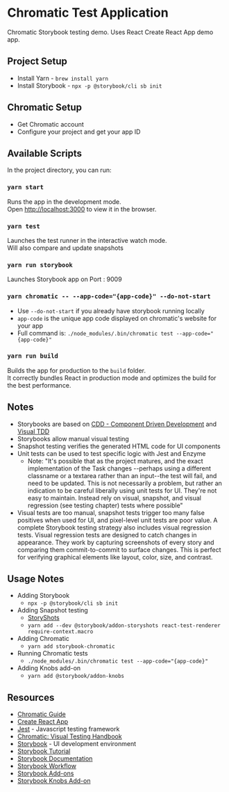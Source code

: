 # Chromatic Test Application

Chromatic Storybook testing demo. Uses React Create React App demo app.

## Project Setup

* Install Yarn - `brew install yarn`
* Install Storybook - `npx -p @storybook/cli sb init`

## Chromatic Setup

* Get Chromatic account
* Configure your project and get your app ID

## Available Scripts

In the project directory, you can run:

### `yarn start`

Runs the app in the development mode.<br>
Open [http://localhost:3000](http://localhost:3000) to view it in the browser.

### `yarn test`

Launches the test runner in the interactive watch mode.<br>
Will also compare and update snapshots<br>

### `yarn run storybook`

Launches Storybook app on Port : 9009<br>

### `yarn chromatic -- --app-code="{app-code}" --do-not-start`

* Use `--do-not-start` if you already have storybook running locally
* `app-code` is the unique app code displayed on chromatic's website for your app
* Full command is: `./node_modules/.bin/chromatic test --app-code="{app-code}"`

### `yarn run build`

Builds the app for production to the `build` folder.<br>
It correctly bundles React in production mode and optimizes the build for the best performance.

## Notes

* Storybooks are based on [CDD - Component Driven Development](https://blog.hichroma.com/component-driven-development-ce1109d56c8e) and [Visual TDD](https://blog.hichroma.com/visual-test-driven-development-aec1c98bed87)
* Storybooks allow manual visual testing
* Snapshot testing verifies the generated HTML code for UI components
* Unit tests can be used to test specific logic with Jest and Enzyme
  * Note: "It's possible that as the project matures, and the exact implementation of the Task changes --perhaps using a different classname or a textarea rather than an input--the test will fail, and need to be updated. This is not necessarily a problem, but rather an indication to be careful liberally using unit tests for UI. They're not easy to maintain. Instead rely on visual, snapshot, and visual regression (see testing chapter) tests where possible"
* Visual tests are too manual, snapshot tests trigger too many false positives when used for UI, and pixel-level unit tests are poor value. A complete Storybook testing strategy also includes visual regression tests. Visual regression tests are designed to catch changes in appearance. They work by capturing screenshots of every story and comparing them commit-to-commit to surface changes. This is perfect for verifying graphical elements like layout, color, size, and contrast.


## Usage Notes

* Adding Storybook
  * `npx -p @storybook/cli sb init`
* Adding Snapshot testing
  * [StoryShots](https://github.com/storybooks/storybook/tree/master/addons/storyshots)
  * `yarn add --dev @storybook/addon-storyshots react-test-renderer require-context.macro`
* Adding Chromatic
  * `yarn add storybook-chromatic`
* Running Chromatic tests
  * `./node_modules/.bin/chromatic test --app-code="{app-code}"`
* Adding Knobs add-on
  * `yarn add @storybook/addon-knobs`

## Resources

- [Chromatic Guide](http://docs.chromaticqa.com/)
- [Create React App](https://github.com/facebook/create-react-app)
- [Jest](https://jestjs.io/) - Javascript testing framework
- [Chromatic: Visual Testing Handbook](https://www.chromaticqa.com/book/visual-testing-handbook)
- [Storybook](https://storybook.js.org/) - UI development environment
- [Storybook Tutorial](https://www.learnstorybook.com/react/en/get-started/)
- [Storybook Documentation](https://storybook.js.org/basics/introduction/)
- [Storybook Workflow](https://blog.hichroma.com/the-delightful-storybook-workflow-b322b76fd07)
- [Storybook Add-ons](https://storybook.js.org/addons/addon-gallery/)
- [Storybook Knobs Add-on](https://github.com/storybooks/storybook/tree/master/addons/knobs#object)
